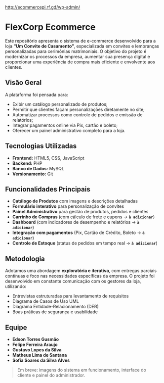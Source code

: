 http://ecommercepi.rf.gd/wp-admin/

# FlexCorp Ecommerce

Este repositório apresenta o sistema de e-commerce desenvolvido para a loja **“Um Convite de Casamento”**, especializada em convites e lembranças personalizadas para cerimônias matrimoniais. O objetivo do projeto é modernizar os processos da empresa, aumentar sua presença digital e proporcionar uma experiência de compra mais eficiente e envolvente aos clientes.

## Visão Geral

A plataforma foi pensada para:

- Exibir um catálogo personalizado de produtos;
- Permitir que clientes façam personalizações diretamente no site;
- Automatizar processos como controle de pedidos e emissão de relatórios;
- Integrar pagamentos online via Pix, cartão e boleto;
- Oferecer um painel administrativo completo para a loja.

## Tecnologias Utilizadas

- **Frontend:** HTML5, CSS, JavaScript
- **Backend:** PHP
- **Banco de Dados:** MySQL
- **Versionamento:** Git

## Funcionalidades Principais

- **Catálogo de Produtos** com imagens e descrições detalhadas  
- **Formulário interativo** para personalização de convites   
- **Painel Administrativo** para gestão de produtos, pedidos e clientes
- **Carrinho de Compras** (com cálculo de frete e cupons -> **`à adicionar`**)
- **Dashboard** (com indicadores de desempenho e relatórios -> **`à adicionar`**) 
- **Integração com pagamentos** (Pix, Cartão de Crédito, Boleto -> **`à adicionar`**)
- **Controle de Estoque** (status de pedidos em tempo real -> **`à adicionar`**)

## Metodologia

Adotamos uma abordagem **exploratória e iterativa**, com entregas parciais contínuas e foco nas necessidades específicas da empresa. O projeto foi desenvolvido em constante comunicação com os gestores da loja, utilizando:

- Entrevistas estruturadas para levantamento de requisitos
- Diagrama de Casos de Uso UML
- Diagrama Entidade-Relacionamento (DER)
- Boas práticas de segurança e usabilidade

## Equipe

- **Edson Torres Gusmão** 
- **Felipe Ferreira Araujo**
- **Gustavo Lopes da Silva** 
- **Matheus Lima de Santana** 
- **Sofia Soares da Silva Alves** 

> Em breve: imagens do sistema em funcionamento, interface do cliente e painel do administrador.
